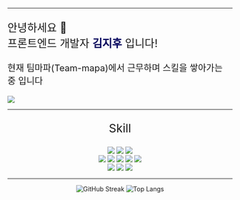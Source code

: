 <div id="header">
<hr>
<p style="font-size: 24px;">안녕하세요 👋 </br>프론트엔드 개발자 <b style="color: #00005C">김지후</b> 입니다!</p>
<p style="font-size: 20px">현재 팀마파(Team-mapa)에서 근무하며 스킬을 쌓아가는 중 입니다</p>
<a href="https://mail.google.com/mail/?view=cm&amp;fs=1&amp;to=wlgn829@gmail.com" target="_blank" style="text-align : center"><img src="https://img.shields.io/badge/wlgn829@gmail.com-EA4335?style=for-the-badge&logo=Gmail&logoColor=white"/></a>
</div>
<hr>
<div id="contents" align="center">
<p style="font-size:26px">Skill</p>
<img src="https://img.shields.io/badge/Javascript-F7DF1E?style=for-the-badge&logo=JavaScript&logoColor=black"/>
<img src="https://img.shields.io/badge/HTML-E34F26?style=for-the-badge&logo=html5&logoColor=white"/>
<img src="https://img.shields.io/badge/CSS-1572B6?style=for-the-badge&logo=CSS3&logoColor=white"/><br>
<img src="https://img.shields.io/badge/React-0088CC?style=for-the-badge&logo=React&logoColor=white"/>
<img src="https://img.shields.io/badge/ReactNative-61DAFB?style=for-the-badge&logo=React&logoColor=black"/>
<img src="https://img.shields.io/badge/Next.js-000000?style=for-the-badge&logo=Next.js&logoColor=white"/>
<img src="https://img.shields.io/badge/Recoil-0B2343?style=for-the-badge&logo=Atom&logoColor=white"/>
<img src="https://img.shields.io/badge/TypeScript-007ACC?style=for-the-badge&logo=typescript&logoColor=white"/>
</br>
<img src="https://img.shields.io/badge/TailWind-06B6D4?style=for-the-badge&logo=Tailwind CSS&logoColor=white"/>
<img src="https://img.shields.io/badge/Bootstrap-7952B3?style=for-the-badge&logo=Bootstrap&logoColor=white"/>
<img src="https://img.shields.io/badge/styledComponents-DB7093?style=for-the-badge&logo=styled-components&logoColor=white"/>
<hr>

![GitHub Streak](http://github-readme-streak-stats.herokuapp.com?user=JihooDev&theme=dark&background=000000)
![Top Langs](https://github-readme-stats.vercel.app/api/top-langs/?username=JihooDev&layout=compact&theme=vision-friendly-dark)

</div>

<!--
**OOWGNOD/OOWGNOD** is a ✨ _special_ ✨ repository because its `README.md` (this file) appears on your GitHub profile.

Here are some ideas to get you started:

- 🔭 I'm currently working on ...
- 🌱 I'm currently learning ...
- 👯 I'm looking to collaborate on ...
- 🤔 I'm looking for help with ...
- 💬 Ask me about ...
- 📫 How to reach me: ...
- 😄 Pronouns: ...
- ⚡ Fun fact: ...
-->
